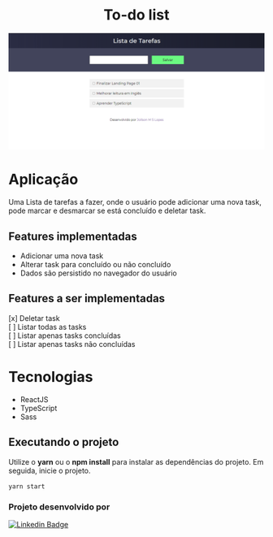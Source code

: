 <h1 align="center">
  To-do list
</h1>

![cover](./src/assets/images/placeholder-facebook-meta.jpg)

# Aplicação
Uma Lista de tarefas a fazer, onde o usuário pode adicionar uma nova task, pode marcar e desmarcar se está concluído e deletar task.

## Features implementadas
- Adicionar uma nova task
- Alterar task para concluído ou não concluído
- Dados são persistido no navegador do usuário

## Features a ser implementadas
[x] Deletar task<br>
[ ] Listar todas as tasks<br>
[ ] Listar apenas tasks concluídas<br>
[ ] Listar apenas tasks não concluídas

# Tecnologias
- ReactJS
- TypeScript
- Sass

## Executando o projeto

Utilize o **yarn** ou o **npm install** para instalar as dependências do projeto.
Em seguida, inicie o projeto.

```
yarn start
```

### **Projeto desenvolvido por**
[![Linkedin Badge](https://img.shields.io/badge/-Joilson%20M%20S%20Lopes-9466FF?style=flat-square&logo=Linkedin&logoColor=white&link=https://www.linkedin.com/in/joilsonmslopes/)](https://www.linkedin.com/in/joilsonmslopes/)